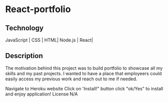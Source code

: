# React-portfolio

## Technology
JavaScript | CSS | HTML| Node.js | React|



## Description
The motivation behind this project was to build portfolio to showcase all my skills and my past projects. I wanted to have a place that employeers could easily access my previous work and reach out to me if needed.





Navigate to Heroku website
Click on 'Install!" button
click "ok/Yes" to install and enjoy application!
License
N/A